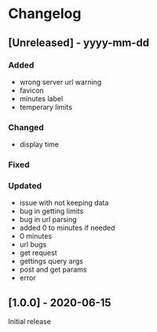 # Changelog

## [Unreleased] - yyyy-mm-dd

### Added
- wrong server url warning
- favicon
- minutes label
- temperary limits

### Changed
- display time

### Fixed

### Updated
- issue with not keeping data
- bug in getting limits
- bug in url parsing
- added 0 to minutes if needed
- 0 minutes
- url bugs
- get request
- gettings query args
- post and get params
- error

## [1.0.0] - 2020-06-15

Initial release
